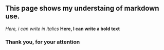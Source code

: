 ## This page shows my understaing of markdown use.
 *Here, i can write in italics*
 **Here, I can write a bold text**
### Thank you, for your attention
